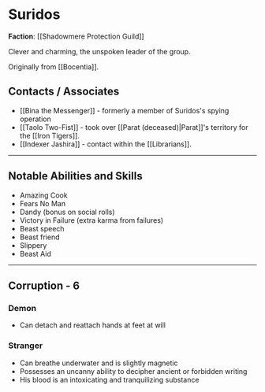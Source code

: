 # Suridos

**Faction**: [[Shadowmere Protection Guild]]

Clever and charming, the unspoken leader of the group.

Originally from [[Bocentia]].

## Contacts / Associates

- [[Bina the Messenger]] - formerly a member of Suridos's spying operation
- [[Taolo Two-Fist]] - took over [[Parat (deceased)|Parat]]'s territory for the [[Iron Tigers]].
- [[Indexer Jashira]] - contact within the [[Librarians]].

---

## Notable Abilities and Skills

- Amazing Cook
- Fears No Man
- Dandy (bonus on social rolls)
- Victory in Failure (extra karma from failures)
- Beast speech
- Beast friend
- Slippery
- Beast Aid


---
## Corruption - 6

### Demon

- Can detach and reattach hands at feet at will

### Stranger

- Can breathe underwater and is slightly magnetic
- Possesses an uncanny ability to decipher ancient or forbidden writing
- His blood is an intoxicating and tranquilizing substance

